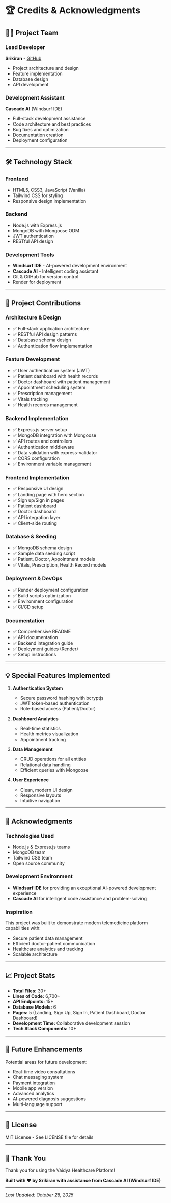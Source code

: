 # 🏆 Credits & Acknowledgments

## 👨‍💻 Project Team

### **Lead Developer**
**Srikiran** - [GitHub](https://github.com/srikiran1905s)
- Project architecture and design
- Feature implementation
- Database design
- API development

### **Development Assistant**
**Cascade AI** (Windsurf IDE)
- Full-stack development assistance
- Code architecture and best practices
- Bug fixes and optimization
- Documentation creation
- Deployment configuration

---

## 🛠️ Technology Stack

### **Frontend**
- HTML5, CSS3, JavaScript (Vanilla)
- Tailwind CSS for styling
- Responsive design implementation

### **Backend**
- Node.js with Express.js
- MongoDB with Mongoose ODM
- JWT authentication
- RESTful API design

### **Development Tools**
- **Windsurf IDE** - AI-powered development environment
- **Cascade AI** - Intelligent coding assistant
- Git & GitHub for version control
- Render for deployment

---

## 🎯 Project Contributions

### **Architecture & Design**
- ✅ Full-stack application architecture
- ✅ RESTful API design patterns
- ✅ Database schema design
- ✅ Authentication flow implementation

### **Feature Development**
- ✅ User authentication system (JWT)
- ✅ Patient dashboard with health records
- ✅ Doctor dashboard with patient management
- ✅ Appointment scheduling system
- ✅ Prescription management
- ✅ Vitals tracking
- ✅ Health records management

### **Backend Implementation**
- ✅ Express.js server setup
- ✅ MongoDB integration with Mongoose
- ✅ API routes and controllers
- ✅ Authentication middleware
- ✅ Data validation with express-validator
- ✅ CORS configuration
- ✅ Environment variable management

### **Frontend Implementation**
- ✅ Responsive UI design
- ✅ Landing page with hero section
- ✅ Sign up/Sign in pages
- ✅ Patient dashboard
- ✅ Doctor dashboard
- ✅ API integration layer
- ✅ Client-side routing

### **Database & Seeding**
- ✅ MongoDB schema design
- ✅ Sample data seeding script
- ✅ Patient, Doctor, Appointment models
- ✅ Vitals, Prescription, Health Record models

### **Deployment & DevOps**
- ✅ Render deployment configuration
- ✅ Build scripts optimization
- ✅ Environment configuration
- ✅ CI/CD setup

### **Documentation**
- ✅ Comprehensive README
- ✅ API documentation
- ✅ Backend integration guide
- ✅ Deployment guides (Render)
- ✅ Setup instructions

---

## 💡 Special Features Implemented

1. **Authentication System**
   - Secure password hashing with bcryptjs
   - JWT token-based authentication
   - Role-based access (Patient/Doctor)

2. **Dashboard Analytics**
   - Real-time statistics
   - Health metrics visualization
   - Appointment tracking

3. **Data Management**
   - CRUD operations for all entities
   - Relational data handling
   - Efficient queries with Mongoose

4. **User Experience**
   - Clean, modern UI design
   - Responsive layouts
   - Intuitive navigation

---

## 🙏 Acknowledgments

### **Technologies Used**
- Node.js & Express.js teams
- MongoDB team
- Tailwind CSS team
- Open source community

### **Development Environment**
- **Windsurf IDE** for providing an exceptional AI-powered development experience
- **Cascade AI** for intelligent code assistance and problem-solving

### **Inspiration**
This project was built to demonstrate modern telemedicine platform capabilities with:
- Secure patient data management
- Efficient doctor-patient communication
- Healthcare analytics and tracking
- Scalable architecture

---

## 📈 Project Stats

- **Total Files:** 30+
- **Lines of Code:** 6,700+
- **API Endpoints:** 15+
- **Database Models:** 6
- **Pages:** 5 (Landing, Sign Up, Sign In, Patient Dashboard, Doctor Dashboard)
- **Development Time:** Collaborative development session
- **Tech Stack Components:** 10+

---

## 🌟 Future Enhancements

Potential areas for future development:
- Real-time video consultations
- Chat messaging system
- Payment integration
- Mobile app version
- Advanced analytics
- AI-powered diagnosis suggestions
- Multi-language support

---

## 📄 License

MIT License - See LICENSE file for details

---

## 💖 Thank You

Thank you for using the Vaidya Healthcare Platform!

**Built with ❤️ by Srikiran with assistance from Cascade AI (Windsurf IDE)**

---

*Last Updated: October 28, 2025*
